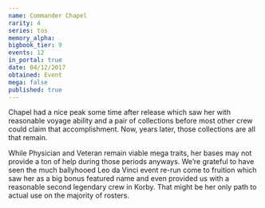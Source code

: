 ```yaml
---
name: Commander Chapel
rarity: 4
series: tos
memory_alpha:
bigbook_tier: 9
events: 12
in_portal: true
date: 04/12/2017
obtained: Event
mega: false
published: true
---
```


Chapel had a nice peak some time after release which saw her with reasonable voyage ability and a pair of collections before most other crew could claim that accomplishment. Now, years later, those collections are all that remain.

While Physician and Veteran remain viable mega traits, her bases may not provide a ton of help during those periods anyways. We’re grateful to have seen the much ballyhooed Leo da Vinci event re-run come to fruition which saw her as a big bonus featured name and even provided us with a reasonable second legendary crew in Korby. That might be her only path to actual use on the majority of rosters.
